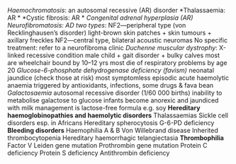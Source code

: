 *Haemochromatosis*: an autosomal recessive (AR) disorder 
*Thalassaemia: AR *
*Cystic fibrosis: AR *
*Congenital adrenal hyperplasia (AR)*
*Neurofibromatosis: AD two types*:
	NF2—peripheral type (von Recklinghausen’s disorder) light-brown 	skin patches + skin tumours + axillary freckles
	NF2—central type, bilateral acoustic neuromas  No specific treatment: refer to a neurofibroma clinic
*Duchenne muscular dystrophy*:
	X-linked recessive condition
	male child + gait disorder + bulky calves
	most are wheelchair bound by 10–12 yrs
	most die of respiratory problems by age 20
*Glucose-6-phosphate dehydrogenase deficiency (favism)*
	neonatal jaundice (check those at risk)
	most symptomless
	episodic acute haemolytic anaemia triggered by antioxidants,
	infections, some drugs & fava bean
*Galactosaemia*
	autosomal recessive disorder (1/60 000 births)
	inability to metabolise galactose to glucose infants become anorexic and jaundiced with milk management is lactose-free formula e.g. soy
**Hereditary haemoglobinopathies and haemolytic
disorders**
	Thalassaemias
	Sickle cell disorders esp. in Africans
	Hereditary spherocytosis
	G-6-PD deficiency
**Bleeding disorders**
	Haemophilia A & B
	Von Willebrand disease
	Inherited thrombocytopenia
	Hereditary haemorrhagic telangiectasia
**Thrombophilia**
	Factor V Leiden gene mutation
	Prothrombin gene mutation
	Protein C deficiency
	Protein S deficiency
	Antithrombin deficiency